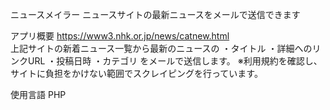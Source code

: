 ニュースメイラー
ニュースサイトの最新ニュースをメールで送信できます

アプリ概要
https://www3.nhk.or.jp/news/catnew.html<br>
上記サイトの新着ニュース一覧から最新のニュースの
・タイトル
・詳細へのリンクURL
・投稿日時
・カテゴリ
をメールで送信します。
※利用規約を確認し、サイトに負担をかけない範囲でスクレイピングを行っています。

使用言語
PHP
